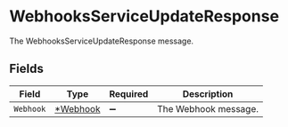# WebhooksServiceUpdateResponse

The WebhooksServiceUpdateResponse message.


## Fields

| Field                                      | Type                                       | Required                                   | Description                                |
| ------------------------------------------ | ------------------------------------------ | ------------------------------------------ | ------------------------------------------ |
| `Webhook`                                  | [*Webhook](../../models/shared/webhook.md) | :heavy_minus_sign:                         | The Webhook message.                       |